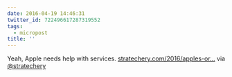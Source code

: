 ```yaml
---
date: 2016-04-19 14:46:31
twitter_id: 722496617287319552
tags:
  - micropost
title: ''
---
```


Yeah, Apple needs help with services. [stratechery.com/2016/apples-or…](https://stratechery.com/2016/apples-organizational-crossroads/) via [@stratechery](https://twitter.com/stratechery)
